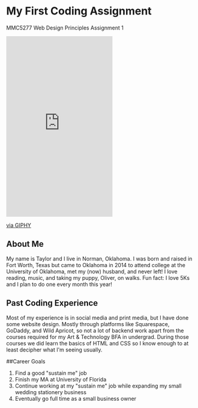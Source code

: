 # My First Coding Assignment
MMC5277 Web Design Principles Assignment 1
<iframe src="https://giphy.com/embed/NQL7Wuo2JSQSY" width="283" height="480" frameBorder="0" class="giphy-embed" allowFullScreen></iframe><p><a href="https://giphy.com/gifs/fail-fall-jump-NQL7Wuo2JSQSY">via GIPHY</a></p>

## About Me
My name is Taylor and I live in Norman, Oklahoma. I was born and raised in Fort Worth, Texas but came to Oklahoma in 2014 to attend college at the University of Oklahoma, met my (now) husband, and never left! I love reading, music, and taking my puppy, Oliver, on walks. Fun fact: I love 5Ks and I plan to do one every month this year!

## Past Coding Experience
Most of my experience is in social media and print media, but I have done  some website design. Mostly through platforms like Squarespace, GoDaddy, and Wild Apricot, so not a lot of backend work apart from the courses required for my Art & Technology BFA in undergrad. During those courses we did learn the basics of HTML and CSS so I know enough to at least decipher what I'm seeing usually.

##Career Goals
1. Find a good "sustain me" job
2. Finish my MA at University of Florida
3. Continue working at my "sustain me" job while expanding my small wedding stationery business
4. Eventually go full time as a small business owner